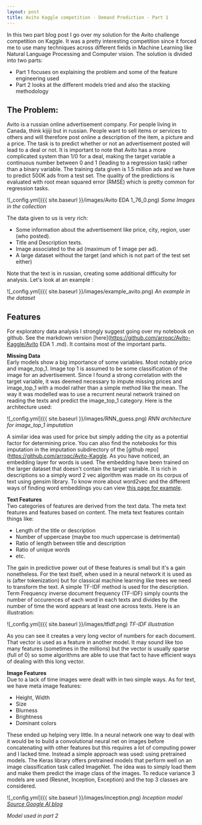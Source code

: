 ```yaml
---
layout: post
title: Avito Kaggle competition - Demand Prediction - Part 1
---
```


In this two part blog post I go over my solution for the Avito challenge competition on Kaggle. It was a pretty interesting competition since it 
forced me to use many techniques across different fields in Machine Learning like Natural Language Processing and Computer vision. The solution is
divided into two parts:
* Part 1 focuses on explaining the problem and some of the feature engineering used
* Part 2 looks at the different models tried and also the stacking methodology

## The Problem: 

Avito is a russian online advertisement company. For people living in Canada, think kijiji but in russian. People want to sell items or services to others
and will therefore post online a description of the item, a picture and a price. The task is to predict whether or not an advertisement posted will lead
to a deal or not. It is important to note that Avito has a more complicated system than 1/0 for a deal, making the target variable a continuous number between
0 and 1 (leading to a regression task) rather than a binary variable. The training data given is 1.5 million ads and we have to predict 500K ads from
a test set. The quality of the predictions is evaluated with root mean squared error (RMSE) which is pretty common for regression tasks.

![_config.yml]({{ site.baseurl }}/images/Avito EDA 1_76_0.png)
*Some Images in the collection*

The data given to us is very rich:
* Some information about the advertisement like price, city, region, user (who posted).
* Title and Description texts.
* Image associated to the ad (maximum of 1 image per ad).
* A large dataset without the target (and which is not part of the test set either)

Note that the text is in russian, creating some additional difficulty for analysis. Let's look at an example :

![_config.yml]({{ site.baseurl }}/images/example_avito.png)
*An example in the dataset*

## Features

For exploratory data analysis I strongly suggest going over my notebook on github. See the markdown version [here](https://github.com/arroqc/Avito-Kaggle/Avito EDA 1 .md). It contains most of the important parts. 

**Missing Data**  
Early models show a big importance of some variables. Most notably price and image_top_1. Image top 1 is assumed to be some classification of the image for an advertisement. Since I
found a strong correlation with the target variable, it was deemed necessary to impute missing prices and image_top_1 with a model rather than a simple method like the mean. The way
it was modelled was to use a recurrent neural network trained on reading the texts and predict the image_top_1 category. Here is the architecture used:

![_config.yml]({{ site.baseurl }}/images/RNN_guess.png)
*RNN architecture for image_top_1 imputation*

A similar idea was used for price but simply adding the city as a potential factor for determining price. You can also find the notebooks for this imputation in the imputation subdirectory
of the [github repo](https://github.com/arroqc/Avito-Kaggle. As you have noticed, an embedding layer for words is used. The embedding have been trained on the larger dataset that doesn't contain
the target variable. It is rich in descriptions so a simply word 2 vec algorithm was made on its corpus of text using gensim library. To know more about word2vec and the different 
ways of finding word embeddings you can view [this page for example](http://mccormickml.com/2016/04/19/word2vec-tutorial-the-skip-gram-model/).

**Text Features**  
Two categories of features are derived from the text data. The meta text features and features based on content. The meta text features contain things like:
* Length of the title or description
* Number of uppercase (maybe too much uppercase is detrimental)
* Ratio of length between title and description
* Ratio of unique words
* etc.

The gain in predictive power out of these features is small but it's a gain nonetheless. For the text itself, when used in a neural network it is used as is (after tokenization) but
for classical machine learning like trees we need to transform the text. A simple TF-IDF method is used for the description. Term Frequency inverse document frequency (TF-IDF) simply
 counts the number of occurences of each word in each texts and divides by the number of time the word appears at least one across texts. Here is an illustration:
 
![_config.yml]({{ site.baseurl }}/images/tfidf.png)
*TF-IDF illustration*

As you can see it creates a very long vector of numbers for each document. That vector is used as a feature in another model. It may sound like too many features (sometimes in the millions) 
but the vector is usually sparse (full of 0) so some algorithms are able to use that fact to have efficient ways of dealing with this long vector.

**Image Features**  
Due to a lack of time images were dealt with in two simple ways. As for text, we have meta image features:
* Height, Width
* Size
* Blurness
* Brightness
* Dominant colors

These ended up helping very little. In a neural network one way to deal with it would be to build a convolutional neural net on images before concatenating with other features but this 
requires a lot of computing power and I lacked time. Instead a simple approach was used: using pretrained models. The Keras library offers pretrained models that perform well on
an image classification task called ImageNet. The idea was to simply load them and make them predict the image class of the images. To reduce variance 3 models are used (Resnet, Inception, Exception)
and the top 3 classes are considered.

![_config.yml]({{ site.baseurl }}/images/inception.png)
*Inception model [Source Google AI blog](https://ai.googleblog.com/2016/03/train-your-own-image-classifier-with.html)*

*Model used in part 2*

